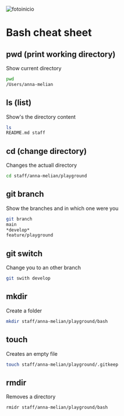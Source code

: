 ![fotoinicio](https://www.markdownguide.org/)

# Bash cheat sheet

## pwd (print working directory)
Show current directory
```sh
pwd
/Users/anna-melian

```
## ls (list)
Show's the directory content
```sh
ls
README.md staff
```
## cd (change directory)
Changes the actuall directory
```sh
cd staff/anna-melian/playground
```
## git branch
Show the branches and in which one were you
```sh
git branch
main
*develop*
feature/playground
```
## git switch
Change you to an other branch
```sh
git swith develop
```
## mkdir
Create a folder
```sh
mkdir staff/anna-melian/playground/bash
```
## touch
Creates an empty file
```sh
touch staff/anna-melian/playground/.gitkeep
```
## rmdir 
Removes a directory
```sh
rmidr staff/anna-melian/playground/bash
```

